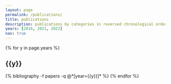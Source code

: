 ```yaml
---
layout: page
permalink: /publications/
title: publications
description: publications by categories in reversed chronological order. generated by jekyll-scholar.
years: [2018, 2021, 2022]
nav: true
---
```


<div class="publications">

{% for y in page.years %}
  <h2 class="year">{{y}}</h2>
  {% bibliography -f papers -q @*[year={{y}}]* %}
{% endfor %}

</div>

